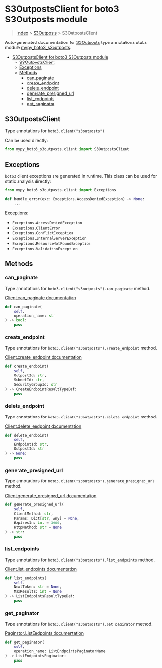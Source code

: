 # S3OutpostsClient for boto3 S3Outposts module

> [Index](../index.md) > [S3Outposts](./index.md) > S3OutpostsClient

Auto-generated documentation for [S3Outposts](https://boto3.amazonaws.com/v1/documentation/api/latest/reference/services/s3outposts.html#S3Outposts)
type annotations stubs module [mypy_boto3_s3outposts](https://pypi.org/project/mypy-boto3-s3outposts/).

- [S3OutpostsClient for boto3 S3Outposts module](#s3outpostsclient-for-boto3-s3outposts-module)
  - [S3OutpostsClient](#s3outpostsclient)
  - [Exceptions](#exceptions)
  - [Methods](#methods)
    - [can_paginate](#can_paginate)
    - [create_endpoint](#create_endpoint)
    - [delete_endpoint](#delete_endpoint)
    - [generate_presigned_url](#generate_presigned_url)
    - [list_endpoints](#list_endpoints)
    - [get_paginator](#get_paginator)

## S3OutpostsClient

Type annotations for `boto3.client("s3outposts")`

Can be used directly:

```python
from mypy_boto3_s3outposts.client import S3OutpostsClient
```

## Exceptions


`boto3` client exceptions are generated in runtime. This class can be used for static analysis directly:

```python
from mypy_boto3_s3outposts.client import Exceptions

def handle_error(exc: Exceptions.AccessDeniedException) -> None:
    ...
```


Exceptions:

- `Exceptions.AccessDeniedException`
- `Exceptions.ClientError`
- `Exceptions.ConflictException`
- `Exceptions.InternalServerException`
- `Exceptions.ResourceNotFoundException`
- `Exceptions.ValidationException`


## Methods


### can_paginate

Type annotations for `boto3.client("s3outposts").can_paginate` method.

[Client.can_paginate documentation](https://boto3.amazonaws.com/v1/documentation/api/latest/reference/services/s3outposts.html#S3Outposts.Client.can_paginate)

```python
def can_paginate(
    self,
    operation_name: str
) -> bool:
    pass
```

### create_endpoint

Type annotations for `boto3.client("s3outposts").create_endpoint` method.

[Client.create_endpoint documentation](https://boto3.amazonaws.com/v1/documentation/api/latest/reference/services/s3outposts.html#S3Outposts.Client.create_endpoint)

```python
def create_endpoint(
    self,
    OutpostId: str,
    SubnetId: str,
    SecurityGroupId: str
) -> CreateEndpointResultTypeDef:
    pass
```

### delete_endpoint

Type annotations for `boto3.client("s3outposts").delete_endpoint` method.

[Client.delete_endpoint documentation](https://boto3.amazonaws.com/v1/documentation/api/latest/reference/services/s3outposts.html#S3Outposts.Client.delete_endpoint)

```python
def delete_endpoint(
    self,
    EndpointId: str,
    OutpostId: str
) -> None:
    pass
```

### generate_presigned_url

Type annotations for `boto3.client("s3outposts").generate_presigned_url` method.

[Client.generate_presigned_url documentation](https://boto3.amazonaws.com/v1/documentation/api/latest/reference/services/s3outposts.html#S3Outposts.Client.generate_presigned_url)

```python
def generate_presigned_url(
    self,
    ClientMethod: str,
    Params: Dict[str, Any] = None,
    ExpiresIn: int = 3600,
    HttpMethod: str = None
) -> str:
    pass
```

### list_endpoints

Type annotations for `boto3.client("s3outposts").list_endpoints` method.

[Client.list_endpoints documentation](https://boto3.amazonaws.com/v1/documentation/api/latest/reference/services/s3outposts.html#S3Outposts.Client.list_endpoints)

```python
def list_endpoints(
    self,
    NextToken: str = None,
    MaxResults: int = None
) -> ListEndpointsResultTypeDef:
    pass
```

### get_paginator

Type annotations for `boto3.client("s3outposts").get_paginator` method.

[Paginator.ListEndpoints documentation](https://boto3.amazonaws.com/v1/documentation/api/latest/reference/services/s3outposts.html#S3Outposts.Paginator.ListEndpoints)

```python
def get_paginator(
    self,
    operation_name: ListEndpointsPaginatorName
) -> ListEndpointsPaginator:
    pass
```